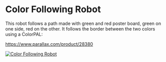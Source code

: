 # Color Following Robot

This robot follows a path made with green and red poster board, green on one side, red on the other.  It follows the border between the two colors using a ColorPAL:

https://www.parallax.com/product/28380

[![Color Following Robot](http://img.youtube.com/vi/Dhmc0OuE2YM/0.jpg)](http://www.youtube.com/watch?v=Dhmc0OuE2YM)
